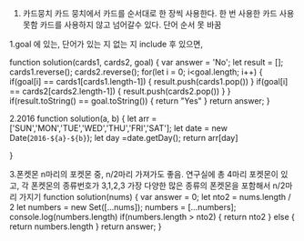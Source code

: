 1. 카드뭉치
   카드 뭉치에서 카드를 순서대로 한 장씩 사용한다.
   한 번 사용한 카드 사용 못함
   카드를 사용하지 않고 넘어갈수 있다.
   단어 순서 못 바꿈

1.goal 에 있는, 단어가 있는 지 없는 지 include 후 있으면,

function solution(cards1, cards2, goal) {
var answer = 'No';
let result = [];
cards1.reverse();
cards2.reverse();
for(let i = 0; i<goal.length; i++) {
if(goal[i] == cards1[cards1.length-1]) {
result.push(cards1.pop())
}
if(goal[i] == cards2[cards2.length-1]) {
result.push(cards2.pop())
}
}
if(result.toString() == goal.toString()) {
return "Yes"
}
return answer;
}

2.2016
function solution(a, b) {
let arr = ['SUN','MON','TUE','WED','THU','FRI','SAT'];
let date = new Date(`2016-${a}-${b}`);
let day =date.getDay();
return arr[day]

}

3.폰켓몬
n마리의 포켓몬 중, n/2마리 가져가도 좋음.
연구실에 총 4마리 포켓몬이 있고, 각 폰켓몬의 종류번호가 3,1,2,3
가장 다양한 많은 종류의 폰켓몬을 포함해서 n/2마리 가지기
function solution(nums) {
var answer = 0;
let nto2 = nums.length / 2
let numbers = new Set([...nums]);
numbers = [...numbers];
console.log(numbers.length)
if(numbers.length > nto2) {
return nto2
}
else {
return numbers.length
}
return answer;
}
